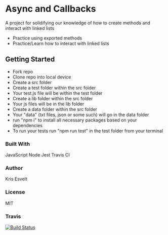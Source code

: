 # Async and Callbacks

A project for solidifying our knowledge of how to create methods and interact with linked lists
- Practice using exported methods
- Practice/Learn how to interact with linked lists

## Getting Started

- Fork repo
- Clone repo into local device
- Create a src folder
- Create a test folder within the src folder
- Your test.js file will be within the test folder
- Create a lib folder within the src folder
- Your js files will be in the lib folder
- Create a data folder within the src folder
- Your "data" (txt files, json or some such) will go in the data folder
- run "npm i" to install all necessary packages based on your dependencies
- To run your tests run "npm run test" in the test folder from your terminal

### Built With

JavaScript
Node
Jest
Travis CI

### Author

Kris Esvelt

### License

MIT

### Travis

[![Build Status](https://travis-ci.com/kris3579/05-linked-lists-FUNdamentals.svg?branch=master)](https://travis-ci.com/kris3579/05-linked-lists-FUNdamentals)
